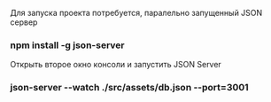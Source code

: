 Для запуска проекта потребуется, паралельно запущенный JSON сервер

### npm install -g json-server

Открыть второе окно консоли и запустить JSON Server

### json-server --watch ./src/assets/db.json --port=3001

##
